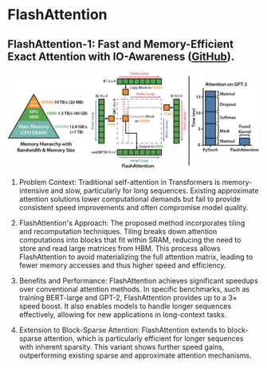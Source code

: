 # FlashAttention

## FlashAttention-1: Fast and Memory-Efficient Exact Attention with IO-Awareness ([GitHub](https://github.com/Dao-AILab/flash-attention?tab=readme-ov-file)).

![alt text](image.png)

1. Problem Context: Traditional self-attention in Transformers is memory-intensive and slow, particularly for long sequences. Existing approximate attention solutions lower computational demands but fail to provide consistent speed improvements and often compromise model quality.

2. FlashAttention's Approach: The proposed method incorporates tiling and recomputation techniques. Tiling breaks down attention computations into blocks that fit within SRAM, reducing the need to store and read large matrices from HBM. This process allows FlashAttention to avoid materializing the full attention matrix, leading to fewer memory accesses and thus higher speed and efficiency.

3. Benefits and Performance: FlashAttention achieves significant speedups over conventional attention methods. In specific benchmarks, such as training BERT-large and GPT-2, FlashAttention provides up to a 3× speed boost. It also enables models to handle longer sequences effectively, allowing for new applications in long-context tasks.

4. Extension to Block-Sparse Attention: FlashAttention extends to block-sparse attention, which is particularly efficient for longer sequences with inherent sparsity. This variant shows further speed gains, outperforming existing sparse and approximate attention mechanisms.